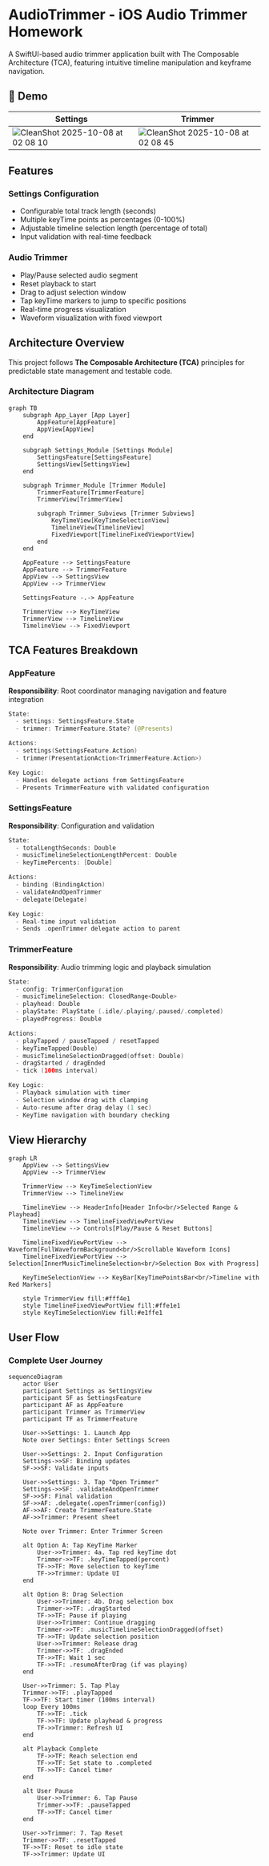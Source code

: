 # AudioTrimmer - iOS Audio Trimmer Homework

A SwiftUI-based audio trimmer application built with The Composable Architecture (TCA), featuring intuitive timeline manipulation and keyframe navigation.

## 📱 Demo
| Settings | Trimmer |
| ----------- | ----------- |
| ![CleanShot 2025-10-08 at 02 08 10](https://github.com/user-attachments/assets/2af63722-22ae-4c9e-be06-23172ea47654) | ![CleanShot 2025-10-08 at 02 08 45](https://github.com/user-attachments/assets/d9054f02-3ab4-49be-8438-ecf0a4f6c570) | 

## Features

### Settings Configuration
- Configurable total track length (seconds)
- Multiple keyTime points as percentages (0-100%)
- Adjustable timeline selection length (percentage of total)
- Input validation with real-time feedback

### Audio Trimmer
- Play/Pause selected audio segment
- Reset playback to start
- Drag to adjust selection window
- Tap keyTime markers to jump to specific positions
- Real-time progress visualization
- Waveform visualization with fixed viewport


## Architecture Overview

This project follows **The Composable Architecture (TCA)** principles for predictable state management and testable code.

### Architecture Diagram
```mermaid
graph TB
    subgraph App_Layer [App Layer]
        AppFeature[AppFeature]
        AppView[AppView]
    end

    subgraph Settings_Module [Settings Module]
        SettingsFeature[SettingsFeature]
        SettingsView[SettingsView]
    end

    subgraph Trimmer_Module [Trimmer Module]
        TrimmerFeature[TrimmerFeature]
        TrimmerView[TrimmerView]

        subgraph Trimmer_Subviews [Trimmer Subviews]
            KeyTimeView[KeyTimeSelectionView]
            TimelineView[TimelineView]
            FixedViewport[TimelineFixedViewportView]
        end
    end

    AppFeature --> SettingsFeature
    AppFeature --> TrimmerFeature
    AppView --> SettingsView
    AppView --> TrimmerView

    SettingsFeature -.-> AppFeature

    TrimmerView --> KeyTimeView
    TrimmerView --> TimelineView
    TimelineView --> FixedViewport
```


## TCA Features Breakdown

### AppFeature
**Responsibility**: Root coordinator managing navigation and feature integration

```swift
State:
  - settings: SettingsFeature.State
  - trimmer: TrimmerFeature.State? (@Presents)

Actions:
  - settings(SettingsFeature.Action)
  - trimmer(PresentationAction<TrimmerFeature.Action>)

Key Logic:
  - Handles delegate actions from SettingsFeature
  - Presents TrimmerFeature with validated configuration
```

### SettingsFeature
**Responsibility**: Configuration and validation

```swift
State:
  - totalLengthSeconds: Double
  - musicTimelineSelectionLengthPercent: Double
  - keyTimePercents: [Double]

Actions:
  - binding (BindingAction)
  - validateAndOpenTrimmer
  - delegate(Delegate)

Key Logic:
  - Real-time input validation
  - Sends .openTrimmer delegate action to parent
```

### TrimmerFeature
**Responsibility**: Audio trimming logic and playback simulation

```swift
State:
  - config: TrimmerConfiguration
  - musicTimelineSelection: ClosedRange<Double>
  - playhead: Double
  - playState: PlayState (.idle/.playing/.paused/.completed)
  - playedProgress: Double

Actions:
  - playTapped / pauseTapped / resetTapped
  - keyTimeTapped(Double)
  - musicTimelineSelectionDragged(offset: Double)
  - dragStarted / dragEnded
  - tick (100ms interval)

Key Logic:
  - Playback simulation with timer
  - Selection window drag with clamping
  - Auto-resume after drag delay (1 sec)
  - KeyTime navigation with boundary checking
```

## View Hierarchy

```mermaid
graph LR
    AppView --> SettingsView
    AppView --> TrimmerView

    TrimmerView --> KeyTimeSelectionView
    TrimmerView --> TimelineView

    TimelineView --> HeaderInfo[Header Info<br/>Selected Range & Playhead]
    TimelineView --> TimelineFixedViewPortView
    TimelineView --> Controls[Play/Pause & Reset Buttons]

    TimelineFixedViewPortView --> Waveform[FullWaveformBackground<br/>Scrollable Waveform Icons]
    TimelineFixedViewPortView --> Selection[InnerMusicTimelineSelection<br/>Selection Box with Progress]

    KeyTimeSelectionView --> KeyBar[KeyTimePointsBar<br/>Timeline with Red Markers]

    style TrimmerView fill:#fff4e1
    style TimelineFixedViewPortView fill:#ffe1e1
    style KeyTimeSelectionView fill:#e1ffe1
```

## User Flow

### Complete User Journey

```mermaid
sequenceDiagram
    actor User
    participant Settings as SettingsView
    participant SF as SettingsFeature
    participant AF as AppFeature
    participant Trimmer as TrimmerView
    participant TF as TrimmerFeature

    User->>Settings: 1. Launch App
    Note over Settings: Enter Settings Screen

    User->>Settings: 2. Input Configuration
    Settings->>SF: Binding updates
    SF->>SF: Validate inputs

    User->>Settings: 3. Tap "Open Trimmer"
    Settings->>SF: .validateAndOpenTrimmer
    SF->>SF: Final validation
    SF->>AF: .delegate(.openTrimmer(config))
    AF->>AF: Create TrimmerFeature.State
    AF->>Trimmer: Present sheet

    Note over Trimmer: Enter Trimmer Screen

    alt Option A: Tap KeyTime Marker
        User->>Trimmer: 4a. Tap red keyTime dot
        Trimmer->>TF: .keyTimeTapped(percent)
        TF->>TF: Move selection to keyTime
        TF->>Trimmer: Update UI
    end

    alt Option B: Drag Selection
        User->>Trimmer: 4b. Drag selection box
        Trimmer->>TF: .dragStarted
        TF->>TF: Pause if playing
        User->>Trimmer: Continue dragging
        Trimmer->>TF: .musicTimelineSelectionDragged(offset)
        TF->>TF: Update selection position
        User->>Trimmer: Release drag
        Trimmer->>TF: .dragEnded
        TF->>TF: Wait 1 sec
        TF->>TF: .resumeAfterDrag (if was playing)
    end

    User->>Trimmer: 5. Tap Play
    Trimmer->>TF: .playTapped
    TF->>TF: Start timer (100ms interval)
    loop Every 100ms
        TF->>TF: .tick
        TF->>TF: Update playhead & progress
        TF->>Trimmer: Refresh UI
    end

    alt Playback Complete
        TF->>TF: Reach selection end
        TF->>TF: Set state to .completed
        TF->>TF: Cancel timer
    end

    alt User Pause
        User->>Trimmer: 6. Tap Pause
        Trimmer->>TF: .pauseTapped
        TF->>TF: Cancel timer
    end

    User->>Trimmer: 7. Tap Reset
    Trimmer->>TF: .resetTapped
    TF->>TF: Reset to idle state
    TF->>Trimmer: Update UI
```

